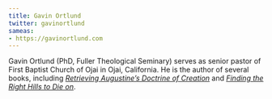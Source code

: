 ```yaml
---
title: Gavin Ortlund
twitter: gavinortlund
sameas: 
- https://gavinortlund.com
---
```

Gavin Ortlund (PhD, Fuller Theological Seminary) serves as senior pastor of First Baptist Church of Ojai in Ojai, California. He is the author of several books, including  [*Retrieving Augustine’s Doctrine of Creation*](https://www.amazon.com/Retrieving-Augustines-Doctrine-Creation-Controversy/dp/0830853243) and [*Finding the Right Hills to Die on*](https://www.amazon.com/Finding-Right-Hills-Die-Theological/dp/1433567423). 
